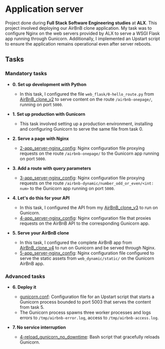 # Application server

Project done during **Full Stack Software Engineering studies** at **ALX**.
This project involved deploying our AirBnB clone application. My task was to configure Nginx on the web servers provided by ALX to serve a WSGI Flask app running through Gunicorn. Additionally, I implemented an Upstart script to ensure the application remains operational even after server reboots.

## Tasks

### Mandatory tasks

* **0. Set up development with Python**
  * In this task, I configured the file `web_flask/0-hello_route.py` from [AirBnB_clone_v2](https://github.com/alexaorrico/AirBnB_clone_v2) to serve content on the route `/airbnb-onepage/`, running on port `5000`.

* **1. Set up production with Gunicorn**
  * This task involved setting up a production environment, installing and configuring Gunicorn to serve the same file from task 0.

* **2. Serve a page with Nginx**
  * [2-app_server-nginx_config](./2-app_server-nginx_config): Nginx configuration file proxying requests on the route `/airbnb-onepage/` to the Gunicorn app running on port `5000`.

* **3. Add a route with query parameters**
  * [3-app_server-nginx_config](./3-app_server-nginx_config): Nginx configuration file proxying requests on the route `/airbnb-dynamic/number_odd_or_even/<int: num>` to the Gunicorn app running on port `5000`.

* **4. Let's do this for your API**
  * In this task, I configured the API from my [AirBnB_clone_v3](https://github.com/jzamora5/AirBnB_clone_v3) to run on Gunicorn.
  * [4-app_server-nginx_config](./4-app_server-nginx_config): Nginx configuration file that proxies requests on the AirBnB API to the corresponding Gunicorn app.

* **5. Serve your AirBnB clone**
  * In this task, I configured the complete AirBnB app from [AirBnB_clone_v4](https://github.com/aysuarex/AirBnB_clone_v4) to run on Gunicorn and be served through Nginx.
  * [5-app_server-nginx_config](./5-app_server-nginx_config): Nginx configuration file configured to serve the static assets from `web_dynamic/static/` on the Gunicorn AirBnB app.

### Advanced tasks

* **6. Deploy it**
  * [gunicorn.conf](./gunicorn.conf): Configuration file for an Upstart script that starts a Gunicorn process bounded to port 5003 that serves the content from task 5.
  * The Gunicorn process spawns three worker processes and logs errors to `/tmp/airbnb-error.log`, access to `/tmp/airbnb-access.log`.

* **7. No service interruption**
  * [4-reload_gunicorn_no_downtime](./4-reload_gunicorn_no_downtime): Bash script that gracefully reloads Gunicorn.
